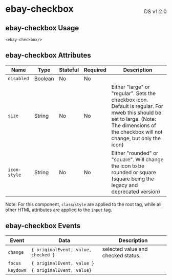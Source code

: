 <h1 style="display: flex; justify-content: space-between; align-items: center;">
    <span>
        ebay-checkbox
    </span>
    <span style="font-weight: normal; font-size: medium; margin-bottom: -15px;">
        DS v1.2.0
    </span>
</h1>

## ebay-checkbox Usage

```marko
<ebay-checkbox/>
```

## ebay-checkbox Attributes

| Name         | Type    | Stateful | Required | Description                                                                                                                                                                              |
| ------------ | ------- | -------- | -------- | ---------------------------------------------------------------------------------------------------------------------------------------------------------------------------------------- |
| `disabled`   | Boolean | No       | No       |
| `size`       | String  | No       | No       | Either "large" or "regular". Sets the checkbox icon. Default is regular. For mweb this should be set to large. (Note: The dimensions of the checkbox will not change, but only the icon) |
| `icon-style` | String  | No       | No       | Either "rounded" or "square". Will change the icon to be rounded or square (square being the legacy and deprecated version)                                                              |

Note: For this component, `class`/`style` are applied to the root tag, while all other HTML attributes are applied to the `input` tag.

## ebay-checkbox Events

| Event     | Data                                | Description                        |
| --------- | ----------------------------------- | ---------------------------------- |
| `change`  | `{ originalEvent, value, checked }` | selected value and checked status. |
| `focus`   | `{ originalEvent, value }`          |
| `keydown` | `{ originalEvent, value}`           |
